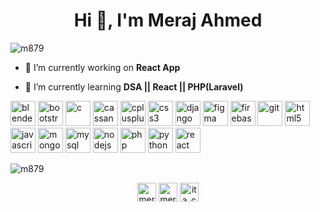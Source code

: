<h1 align="center">Hi 👋, I'm Meraj Ahmed</h1>

<p align="left"> <img src="https://komarev.com/ghpvc/?username=m879" alt="m879" /> </p>

- 🔭 I’m currently working on **React App**

- 🌱 I’m currently learning **DSA || React || PHP(Laravel)**

<p align="left"><img src="https://download.blender.org/branding/community/blender_community_badge_white.svg" alt="blender" width="40" height="40"/> <img src="https://devicons.github.io/devicon/devicon.git/icons/bootstrap/bootstrap-plain.svg" alt="bootstrap" width="40" height="40"/> <img src="https://devicons.github.io/devicon/devicon.git/icons/c/c-original.svg" alt="c" width="40" height="40"/> <img src="https://www.vectorlogo.zone/logos/apache_cassandra/apache_cassandra-icon.svg" alt="cassandra" width="40" height="40"/> <img src="https://devicons.github.io/devicon/devicon.git/icons/cplusplus/cplusplus-original.svg" alt="cplusplus" width="40" height="40"/> <img src="https://devicons.github.io/devicon/devicon.git/icons/css3/css3-original-wordmark.svg" alt="css3" width="40" height="40"/> <img src="https://devicons.github.io/devicon/devicon.git/icons/django/django-original.svg" alt="django" width="40" height="40"/> <img src="https://www.vectorlogo.zone/logos/figma/figma-icon.svg" alt="figma" width="40" height="40"/> <img src="https://www.vectorlogo.zone/logos/firebase/firebase-icon.svg" alt="firebase" width="40" height="40"/> <img src="https://www.vectorlogo.zone/logos/git-scm/git-scm-icon.svg" alt="git" width="40" height="40"/> <img src="https://devicons.github.io/devicon/devicon.git/icons/html5/html5-original-wordmark.svg" alt="html5" width="40" height="40"/> <img src="https://devicons.github.io/devicon/devicon.git/icons/javascript/javascript-original.svg" alt="javascript" width="40" height="40"/> <img src="https://devicons.github.io/devicon/devicon.git/icons/mongodb/mongodb-original-wordmark.svg" alt="mongodb" width="40" height="40"/> <img src="https://devicons.github.io/devicon/devicon.git/icons/mysql/mysql-original-wordmark.svg" alt="mysql" width="40" height="40"/> <img src="https://devicons.github.io/devicon/devicon.git/icons/nodejs/nodejs-original-wordmark.svg" alt="nodejs" width="40" height="40"/> <img src="https://devicons.github.io/devicon/devicon.git/icons/php/php-original.svg" alt="php" width="40" height="40"/> <img src="https://devicons.github.io/devicon/devicon.git/icons/python/python-original.svg" alt="python" width="40" height="40"/> <img src="https://devicons.github.io/devicon/devicon.git/icons/react/react-original-wordmark.svg" alt="react" width="40" height="40"/></p><p><img align="center" src="https://github-readme-stats.vercel.app/api/top-langs/?username=m879&layout=compact&hide=html" alt="m879" /></p>

<p align="center">
<a href="https://www.linkedin.com/in/meraj-ahmed-6711081aa/" target="blank"><img align="center" src="https://cdn.jsdelivr.net/npm/simple-icons@3.0.1/icons/linkedin.svg" alt="meraj ahmed" height="30" width="30" /></a>
<a href="https://www.facebook.com/people/Meraj-Ahmed/100049580372577" target="blank"><img align="center" src="https://cdn.jsdelivr.net/npm/simple-icons@3.0.1/icons/facebook.svg" alt="meraj ahmed" height="30" width="30" /></a>
<a href="https://instagram.com/ita_coding" target="blank"><img align="center" src="https://cdn.jsdelivr.net/npm/simple-icons@3.0.1/icons/instagram.svg" alt="ita_coding" height="30" width="30" /></a>
</p>

